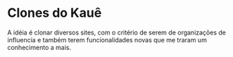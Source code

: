 # Clones do Kauê

A idéia é clonar diversos sites, com o critério de serem de organizações de influencia e também terem funcionalidades novas que me traram um conhecimento a mais.